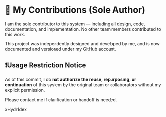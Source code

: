 # 👤 My Contributions (Sole Author)

I am the sole contributor to this system — including all design, code, documentation, and implementation. No other team members contributed to this work.

This project was independently designed and developed by me, and is now documented and versioned under my GitHub account.

## ❗️Usage Restriction Notice

As of this commit, I do **not authorize the reuse, repurposing, or continuation** of this system by the original team or collaborators without my explicit permission.

Please contact me if clarification or handoff is needed.

xHydr1dex
